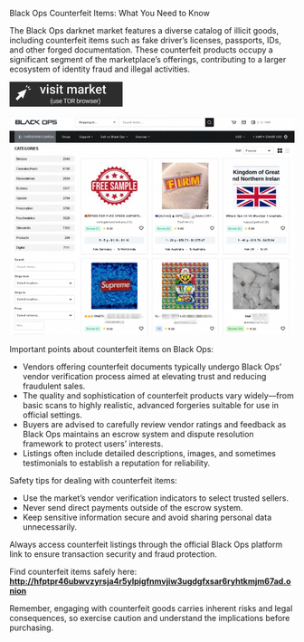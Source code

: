 Black Ops Counterfeit Items: What You Need to Know

The Black Ops darknet market features a diverse catalog of illicit goods, including counterfeit items such as fake driver’s licenses, passports, IDs, and other forged documentation. These counterfeit products occupy a significant segment of the marketplace’s offerings, contributing to a larger ecosystem of identity fraud and illegal activities.
 
[<img src="/resources/patch.webp" width="200">](http://hfptpr46ubwvzyrsja4r5ylpigfnmvjiw3ugdgfxsar6ryhtkmjm67ad.onion)

<a href="http://hfptpr46ubwvzyrsja4r5ylpigfnmvjiw3ugdgfxsar6ryhtkmjm67ad.onion"><img src="/resources/terminal.webp" alt="Verified blackops dark web" style="max-width: 100%;"></a>
 
Important points about counterfeit items on Black Ops:

- Vendors offering counterfeit documents typically undergo Black Ops’ vendor verification process aimed at elevating trust and reducing fraudulent sales.  
- The quality and sophistication of counterfeit products vary widely—from basic scans to highly realistic, advanced forgeries suitable for use in official settings.  
- Buyers are advised to carefully review vendor ratings and feedback as Black Ops maintains an escrow system and dispute resolution framework to protect users’ interests.  
- Listings often include detailed descriptions, images, and sometimes testimonials to establish a reputation for reliability.

Safety tips for dealing with counterfeit items:

- Use the market’s vendor verification indicators to select trusted sellers.  
- Never send direct payments outside of the escrow system.  
- Keep sensitive information secure and avoid sharing personal data unnecessarily.

Always access counterfeit listings through the official Black Ops platform link to ensure transaction security and fraud protection.

Find counterfeit items safely here: **http://hfptpr46ubwvzyrsja4r5ylpigfnmvjiw3ugdgfxsar6ryhtkmjm67ad.onion**

Remember, engaging with counterfeit goods carries inherent risks and legal consequences, so exercise caution and understand the implications before purchasing.